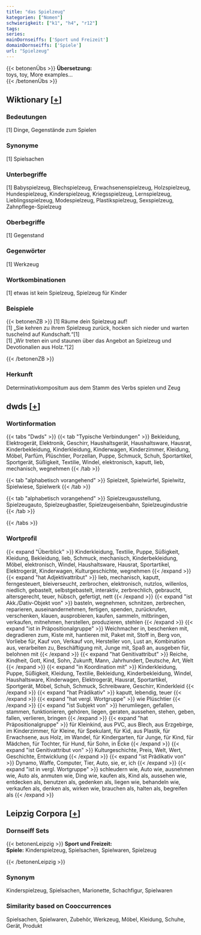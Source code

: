 ```yaml
---
title: "das Spielzeug"
kategorien: ["Nomen"]
schwierigkeit: ["k1", "h4", "r12"]
tags:
series:
mainDornseiffs: ['Sport und Freizeit']
domainDornseiffs: ['Spiele']
url: "Spielzeug"
---
```


{{< betonenÜbs >}}
**Übersetzung:**  
toys, toy, More examples...  
{{< /betonenÜbs >}}

## Wiktionary [[+](https://de.wiktionary.org/wiki/Spielzeug)]

### Bedeutungen
[1] Dinge, Gegenstände zum Spielen  

### Synonyme
[1] Spielsachen  

### Unterbegriffe
[1] Babyspielzeug, Blechspielzeug, Erwachsenenspielzeug, Holzspielzeug, Hundespielzeug, Kinderspielzeug, Kriegsspielzeug, Lernspielzeug, Lieblingsspielzeug, Modespielzeug,  Plastikspielzeug, Sexspielzeug, Zahnpflege-Spielzeug  

### Oberbegriffe
[1] Gegenstand  

### Gegenwörter
[1] Werkzeug  

### Wortkombinationen
[1] etwas ist kein Spielzeug, Spielzeug für Kinder  

### Beispiele
{{< betonenZB >}}
[1] Räume dein Spielzeug auf!  
[1] „Sie kehren zu ihrem Spielzeug zurück, hocken sich nieder und warten tuschelnd auf Kundschaft.“[1]  
[1] „Wir treten ein und staunen über das Angebot an Spielzeug und Devotionalien aus Holz.“[2]  

{{< /betonenZB >}}
### Herkunft
Determinativkompositum aus dem Stamm des Verbs spielen und Zeug  



## dwds [[+](https://www.dwds.de/wb/Spielzeug)]

### Wortinformation
{{< tabs "Dwds" >}}
{{< tab "Typische Verbindungen" >}}
Bekleidung, Elektrogerät, Elektronik, Geschirr, Haushaltsgerät, Haushaltsware, Hausrat, Kinderbekleidung, Kinderkleidung, Kinderwagen, Kinderzimmer, Kleidung, Möbel, Parfüm, Plüschtier, Porzellan, Puppe, Schmuck, Schuh, Sportartikel, Sportgerät, Süßigkeit, Textilie, Windel, elektronisch, kaputt, lieb, mechanisch, wegnehmen
{{< /tab >}}

{{< tab "alphabetisch vorangehend" >}}
Spielzeit, Spielwürfel, Spielwitz, Spielwiese, Spielwerk
{{< /tab >}}

{{< tab "alphabetisch vorangehend" >}}
Spielzeugausstellung, Spielzeugauto, Spielzeugbastler, Spielzeugeisenbahn, Spielzeugindustrie
{{< /tab >}}

{{< /tabs >}}

### Wortprofil
{{< expand "Überblick" >}} Kinderkleidung, Textilie, Puppe, Süßigkeit, Kleidung, Bekleidung, lieb, Schmuck, mechanisch, Kinderbekleidung, Möbel, elektronisch, Windel, Haushaltsware, Hausrat, Sportartikel, Elektrogerät, Kinderwagen, Kulturgeschichte, wegnehmen {{< /expand >}}
{{< expand "hat Adjektivattribut" >}} lieb, mechanisch, kaputt, ferngesteuert, bleiverseucht, zerbrochen, elektronisch, nutzlos, willenlos, niedlich, gebastelt, selbstgebastelt, interaktiv, zerbrechlich, gebraucht, altersgerecht, teuer, hübsch, gefertigt, nett {{< /expand >}}
{{< expand "ist Akk./Dativ-Objekt von" >}} basteln, wegnehmen, schnitzen, zerbrechen, reparieren, auseinandernehmen, fertigen, spenden, zurückrufen, verschenken, klauen, ausprobieren, kaufen, sammeln, mitbringen, verkaufen, mitnehmen, herstellen, produzieren, stehlen {{< /expand >}}
{{< expand "ist in Präpositionalgruppe" >}} Weichmacher in, beschenken mit, degradieren zum, Kiste mit, hantieren mit, Paket mit, Stoff in, Berg von, Vorliebe für, Kauf von, Verkauf von, Hersteller von, Lust an, Kombination aus, verarbeiten zu, Beschäftigung mit, Junge mit, Spaß an, ausgeben für, belohnen mit {{< /expand >}}
{{< expand "hat Genitivattribut" >}} Reiche, Kindheit, Gott, Kind, Sohn, Zukunft, Mann, Jahrhundert, Deutsche, Art, Welt {{< /expand >}}
{{< expand "in Koordination mit" >}} Kinderkleidung, Puppe, Süßigkeit, Kleidung, Textilie, Bekleidung, Kinderbekleidung, Windel, Haushaltsware, Kinderwagen, Elektrogerät, Hausrat, Sportartikel, Sportgerät, Möbel, Schuh, Schmuck, Schreibware, Geschirr, Kinderkleid {{< /expand >}}
{{< expand "hat Prädikativ" >}} kaputt, lebendig, teuer {{< /expand >}}
{{< expand "hat vergl. Wortgruppe" >}} wie Plüschtier {{< /expand >}}
{{< expand "ist Subjekt von" >}} herumliegen, gefallen, stammen, funktionieren, gehören, liegen, geraten, aussehen, stehen, geben, fallen, verlieren, bringen {{< /expand >}}
{{< expand "hat Präpositionalgruppe" >}} für Kleinkind, aus PVC, aus Blech, aus Erzgebirge, im Kinderzimmer, für Kleine, für Spekulant, für Kid, aus Plastik, für Erwachsene, aus Holz, im Wandel, für Kindergarten, für Junge, für Kind, für Mädchen, für Tochter, für Hund, für Sohn, in Ecke {{< /expand >}}
{{< expand "ist Genitivattribut von" >}} Kulturgeschichte, Preis, Welt, Wert, Geschichte, Entwicklung {{< /expand >}}
{{< expand "ist Prädikativ von" >}} Dynamo, Waffe, Computer, Tier, Auto, sie, er, ich {{< /expand >}}
{{< expand "ist in vergl. Wortgruppe" >}} schleudern wie, Auto wie, ausnehmen wie, Auto als, anmuten wie, Ding wie, kaufen als, Kind als, aussehen wie, entdecken als, benutzen als, gedenken als, liegen wie, behandeln wie, verkaufen als, denken als, wirken wie, brauchen als, halten als, begreifen als {{< /expand >}}

## Leipzig Corpora [[+](https://corpora.uni-leipzig.de/en/res?word=Spielzeug&corpusId=deu_newscrawl-public_2018)]

### Dornseiff Sets
{{< betonenLeipzig >}}
**Sport und Freizeit:**  
**Spiele:** Kinderspielzeug, Spielsachen, Spielwaren, Spielzeug  

{{< /betonenLeipzig >}}

### Synonym
Kinderspielzeug, Spielsachen, Marionette, Schachfigur, Spielwaren


### Similarity based on Cooccurrences
Spielsachen, Spielwaren, Zubehör, Werkzeug, Möbel, Kleidung, Schuhe, Gerät, Produkt

